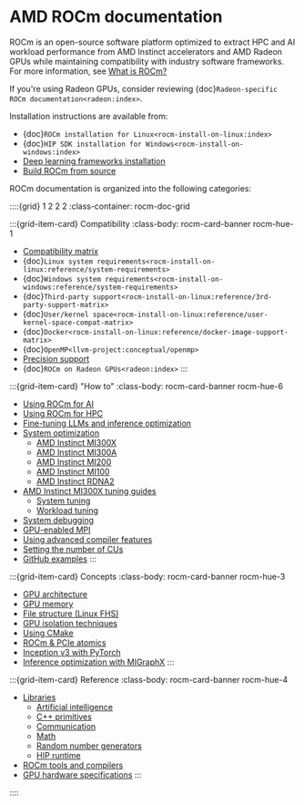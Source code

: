 <head>
  <meta charset="UTF-8">
  <meta name="description" content="AMD ROCm documentation">
  <meta name="keywords" content="documentation, guides, installation, compatibility, support,
  reference, ROCm, AMD">
</head>

# AMD ROCm documentation

ROCm is an open-source software platform optimized to extract HPC and AI workload
performance from AMD Instinct accelerators and AMD Radeon GPUs while maintaining
compatibility with industry software frameworks. For more information, see [What is ROCm?](./what-is-rocm.rst)

If you're using Radeon GPUs, consider reviewing {doc}`Radeon-specific ROCm documentation<radeon:index>`.

Installation instructions are available from:

* {doc}`ROCm installation for Linux<rocm-install-on-linux:index>`
* {doc}`HIP SDK installation for Windows<rocm-install-on-windows:index>`
* [Deep learning frameworks installation](./how-to/deep-learning-rocm.rst)
* [Build ROCm from source](./how-to/build-rocm.rst)

ROCm documentation is organized into the following categories:

::::{grid} 1 2 2 2
:class-container: rocm-doc-grid

:::{grid-item-card} Compatibility
:class-body: rocm-card-banner rocm-hue-1

* [Compatibility matrix](./compatibility/compatibility-matrix.rst)
* {doc}`Linux system requirements<rocm-install-on-linux:reference/system-requirements>`
* {doc}`Windows system requirements<rocm-install-on-windows:reference/system-requirements>`
* {doc}`Third-party support<rocm-install-on-linux:reference/3rd-party-support-matrix>`
* {doc}`User/kernel space<rocm-install-on-linux:reference/user-kernel-space-compat-matrix>`
* {doc}`Docker<rocm-install-on-linux:reference/docker-image-support-matrix>`
* {doc}`OpenMP<llvm-project:conceptual/openmp>`
* [Precision support](./compatibility/precision-support.rst)
* {doc}`ROCm on Radeon GPUs<radeon:index>`
:::

:::{grid-item-card} "How to"
:class-body: rocm-card-banner rocm-hue-6

* [Using ROCm for AI](./how-to/rocm-for-ai/index.rst)
* [Using ROCm for HPC](./how-to/rocm-for-hpc/index.rst)
* [Fine-tuning LLMs and inference optimization](./how-to/llm-fine-tuning-optimization/index.rst)
* [System optimization](./how-to/system-optimization/index.rst)
  * [AMD Instinct MI300X](./how-to/system-optimization/mi300x.rst)
  * [AMD Instinct MI300A](./how-to/system-optimization/mi300a.rst)
  * [AMD Instinct MI200](./how-to/system-optimization/mi200.md)
  * [AMD Instinct MI100](./how-to/system-optimization/mi100.md)
  * [AMD Instinct RDNA2](./how-to/system-optimization/w6000-v620.md)
* [AMD Instinct MI300X tuning guides](./how-to/tuning-guides/mi300x/index.rst)
  * [System tuning](./how-to/tuning-guides/mi300x/system.rst)
  * [Workload tuning](./how-to/tuning-guides/mi300x/workload.rst)
* [System debugging](./how-to/system-debugging.md)
* [GPU-enabled MPI](./how-to/gpu-enabled-mpi.rst)
* [Using advanced compiler features](./conceptual/compiler-topics.md)
* [Setting the number of CUs](./how-to/setting-cus)  
* [GitHub examples](https://github.com/amd/rocm-examples)
:::

:::{grid-item-card} Concepts
:class-body: rocm-card-banner rocm-hue-3

* [GPU architecture](./conceptual/gpu-arch.md)
* [GPU memory](./conceptual/gpu-memory.md)
* [File structure (Linux FHS)](./conceptual/file-reorg.md)
* [GPU isolation techniques](./conceptual/gpu-isolation.md)
* [Using CMake](./conceptual/cmake-packages.rst)
* [ROCm & PCIe atomics](./conceptual/More-about-how-ROCm-uses-PCIe-Atomics.rst)
* [Inception v3 with PyTorch](./conceptual/ai-pytorch-inception.md)
* [Inference optimization with MIGraphX](./conceptual/ai-migraphx-optimization.md)
:::

<!-- markdownlint-disable MD051 -->
:::{grid-item-card} Reference
:class-body: rocm-card-banner rocm-hue-4

* [Libraries](./reference/api-libraries.md)
  * [Artificial intelligence](#artificial-intelligence-apis)
  * [C++ primitives](#cpp-primitives)
  * [Communication](#communication-libraries)
  * [Math](#math-apis)
  * [Random number generators](#random-number-apis)
  * [HIP runtime](#hip-runtime)
* [ROCm tools and compilers](./reference/rocm-tools.md)
* [GPU hardware specifications](./reference/gpu-arch-specs.rst)
:::
<!-- markdownlint-enable MD051 -->

::::
